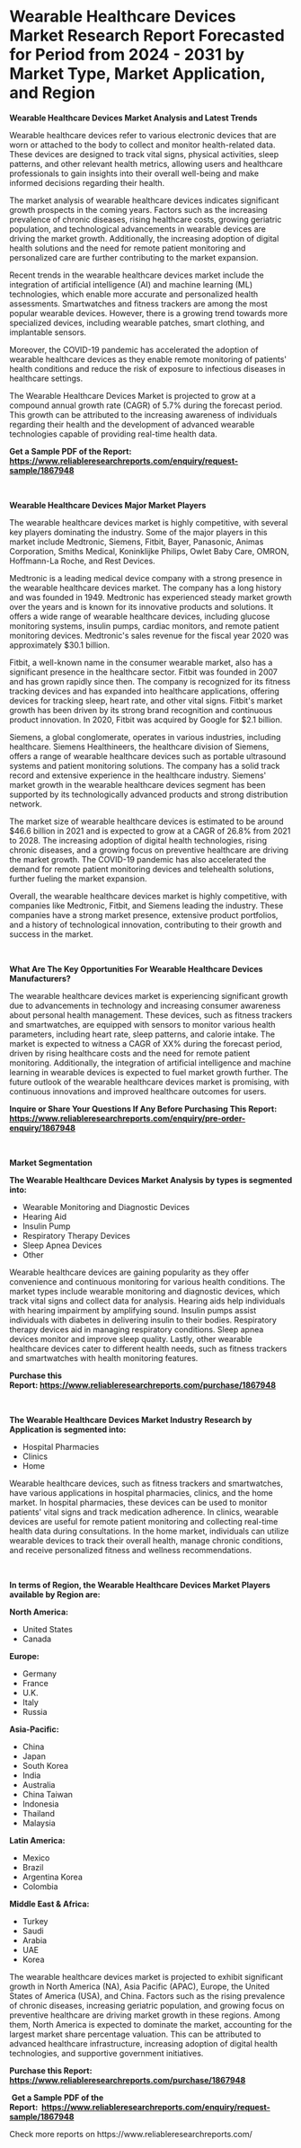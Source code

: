 <p><h1>Wearable Healthcare Devices Market Research Report Forecasted for Period from 2024 -  2031 by Market Type, Market Application, and Region</h1></p><p><strong>Wearable Healthcare Devices Market Analysis and Latest Trends</strong></p>
<p><p>Wearable healthcare devices refer to various electronic devices that are worn or attached to the body to collect and monitor health-related data. These devices are designed to track vital signs, physical activities, sleep patterns, and other relevant health metrics, allowing users and healthcare professionals to gain insights into their overall well-being and make informed decisions regarding their health.</p><p>The market analysis of wearable healthcare devices indicates significant growth prospects in the coming years. Factors such as the increasing prevalence of chronic diseases, rising healthcare costs, growing geriatric population, and technological advancements in wearable devices are driving the market growth. Additionally, the increasing adoption of digital health solutions and the need for remote patient monitoring and personalized care are further contributing to the market expansion.</p><p>Recent trends in the wearable healthcare devices market include the integration of artificial intelligence (AI) and machine learning (ML) technologies, which enable more accurate and personalized health assessments. Smartwatches and fitness trackers are among the most popular wearable devices. However, there is a growing trend towards more specialized devices, including wearable patches, smart clothing, and implantable sensors.</p><p>Moreover, the COVID-19 pandemic has accelerated the adoption of wearable healthcare devices as they enable remote monitoring of patients' health conditions and reduce the risk of exposure to infectious diseases in healthcare settings.</p><p>The Wearable Healthcare Devices Market is projected to grow at a compound annual growth rate (CAGR) of 5.7% during the forecast period. This growth can be attributed to the increasing awareness of individuals regarding their health and the development of advanced wearable technologies capable of providing real-time health data.</p></p>
<p><strong>Get a Sample PDF of the Report:&nbsp; <a href="https://www.reliableresearchreports.com/enquiry/request-sample/1867948">https://www.reliableresearchreports.com/enquiry/request-sample/1867948</a></strong></p>
<p>&nbsp;</p>
<p><strong>Wearable Healthcare Devices Major Market Players</strong></p>
<p><p>The wearable healthcare devices market is highly competitive, with several key players dominating the industry. Some of the major players in this market include Medtronic, Siemens, Fitbit, Bayer, Panasonic, Animas Corporation, Smiths Medical, Koninklijke Philips, Owlet Baby Care, OMRON, Hoffmann-La Roche, and Rest Devices.</p><p>Medtronic is a leading medical device company with a strong presence in the wearable healthcare devices market. The company has a long history and was founded in 1949. Medtronic has experienced steady market growth over the years and is known for its innovative products and solutions. It offers a wide range of wearable healthcare devices, including glucose monitoring systems, insulin pumps, cardiac monitors, and remote patient monitoring devices. Medtronic's sales revenue for the fiscal year 2020 was approximately $30.1 billion.</p><p>Fitbit, a well-known name in the consumer wearable market, also has a significant presence in the healthcare sector. Fitbit was founded in 2007 and has grown rapidly since then. The company is recognized for its fitness tracking devices and has expanded into healthcare applications, offering devices for tracking sleep, heart rate, and other vital signs. Fitbit's market growth has been driven by its strong brand recognition and continuous product innovation. In 2020, Fitbit was acquired by Google for $2.1 billion.</p><p>Siemens, a global conglomerate, operates in various industries, including healthcare. Siemens Healthineers, the healthcare division of Siemens, offers a range of wearable healthcare devices such as portable ultrasound systems and patient monitoring solutions. The company has a solid track record and extensive experience in the healthcare industry. Siemens' market growth in the wearable healthcare devices segment has been supported by its technologically advanced products and strong distribution network.</p><p>The market size of wearable healthcare devices is estimated to be around $46.6 billion in 2021 and is expected to grow at a CAGR of 26.8% from 2021 to 2028. The increasing adoption of digital health technologies, rising chronic diseases, and a growing focus on preventive healthcare are driving the market growth. The COVID-19 pandemic has also accelerated the demand for remote patient monitoring devices and telehealth solutions, further fueling the market expansion.</p><p>Overall, the wearable healthcare devices market is highly competitive, with companies like Medtronic, Fitbit, and Siemens leading the industry. These companies have a strong market presence, extensive product portfolios, and a history of technological innovation, contributing to their growth and success in the market.</p></p>
<p>&nbsp;</p>
<p><strong>What Are The Key Opportunities For Wearable Healthcare Devices Manufacturers?</strong></p>
<p><p>The wearable healthcare devices market is experiencing significant growth due to advancements in technology and increasing consumer awareness about personal health management. These devices, such as fitness trackers and smartwatches, are equipped with sensors to monitor various health parameters, including heart rate, sleep patterns, and calorie intake. The market is expected to witness a CAGR of XX% during the forecast period, driven by rising healthcare costs and the need for remote patient monitoring. Additionally, the integration of artificial intelligence and machine learning in wearable devices is expected to fuel market growth further. The future outlook of the wearable healthcare devices market is promising, with continuous innovations and improved healthcare outcomes for users.</p></p>
<p><strong>Inquire or Share Your Questions If Any Before Purchasing This Report: <a href="https://www.reliableresearchreports.com/enquiry/pre-order-enquiry/1867948">https://www.reliableresearchreports.com/enquiry/pre-order-enquiry/1867948</a></strong></p>
<p>&nbsp;</p>
<p><strong>Market Segmentation</strong></p>
<p><strong>The Wearable Healthcare Devices Market Analysis by types is segmented into:</strong></p>
<p><ul><li>Wearable Monitoring and Diagnostic Devices</li><li>Hearing Aid</li><li>Insulin Pump</li><li>Respiratory Therapy Devices</li><li>Sleep Apnea Devices</li><li>Other</li></ul></p>
<p><p>Wearable healthcare devices are gaining popularity as they offer convenience and continuous monitoring for various health conditions. The market types include wearable monitoring and diagnostic devices, which track vital signs and collect data for analysis. Hearing aids help individuals with hearing impairment by amplifying sound. Insulin pumps assist individuals with diabetes in delivering insulin to their bodies. Respiratory therapy devices aid in managing respiratory conditions. Sleep apnea devices monitor and improve sleep quality. Lastly, other wearable healthcare devices cater to different health needs, such as fitness trackers and smartwatches with health monitoring features.</p></p>
<p><strong>Purchase this Report:&nbsp;<a href="https://www.reliableresearchreports.com/purchase/1867948">https://www.reliableresearchreports.com/purchase/1867948</a></strong></p>
<p>&nbsp;</p>
<p><strong>The Wearable Healthcare Devices Market Industry Research by Application is segmented into:</strong></p>
<p><ul><li>Hospital Pharmacies</li><li>Clinics</li><li>Home</li></ul></p>
<p><p>Wearable healthcare devices, such as fitness trackers and smartwatches, have various applications in hospital pharmacies, clinics, and the home market. In hospital pharmacies, these devices can be used to monitor patients' vital signs and track medication adherence. In clinics, wearable devices are useful for remote patient monitoring and collecting real-time health data during consultations. In the home market, individuals can utilize wearable devices to track their overall health, manage chronic conditions, and receive personalized fitness and wellness recommendations.</p></p>
<p>&nbsp;</p>
<p><strong>In terms of Region, the Wearable Healthcare Devices Market Players available by Region are:</strong></p>
<p>
    <p> <strong> North America: </strong>
        <ul>
            <li>United States</li>
            <li>Canada</li>
        </ul>
        </p> 
    <p> <strong> Europe: </strong>
        <ul>
            <li>Germany</li>
            <li>France</li>
            <li>U.K.</li>
            <li>Italy</li>
            <li>Russia</li>
        </ul>
        </p> 
    <p> <strong> Asia-Pacific: </strong>
        <ul>
            <li>China</li>
            <li>Japan</li>
            <li>South Korea</li>
            <li>India</li>
            <li>Australia</li>
            <li>China Taiwan</li>
            <li>Indonesia</li>
            <li>Thailand</li>
            <li>Malaysia</li>
        </ul>
        </p> 
    <p> <strong> Latin America: </strong>
        <ul>
            <li>Mexico</li>
            <li>Brazil</li>
            <li>Argentina Korea</li>
            <li>Colombia</li>
        </ul>
        </p> 
    <p> <strong> Middle East & Africa: </strong>
        <ul>
            <li>Turkey</li>
            <li>Saudi</li>
            <li>Arabia</li>
            <li>UAE</li>
            <li>Korea</li>
        </ul>
    </p>
    </p>
<p><p>The wearable healthcare devices market is projected to exhibit significant growth in North America (NA), Asia Pacific (APAC), Europe, the United States of America (USA), and China. Factors such as the rising prevalence of chronic diseases, increasing geriatric population, and growing focus on preventive healthcare are driving market growth in these regions. Among them, North America is expected to dominate the market, accounting for the largest market share percentage valuation. This can be attributed to advanced healthcare infrastructure, increasing adoption of digital health technologies, and supportive government initiatives.</p></p>
<p><strong>Purchase this Report: <a href="https://www.reliableresearchreports.com/purchase/1867948">https://www.reliableresearchreports.com/purchase/1867948</a></strong></p>
<p>&nbsp;<strong>Get a Sample PDF of the Report:&nbsp;&nbsp;<a href="https://www.reliableresearchreports.com/enquiry/request-sample/1867948">https://www.reliableresearchreports.com/enquiry/request-sample/1867948</a></strong></p>
<p><strong></strong></p>
<p>Check more reports on https://www.reliableresearchreports.com/</p>